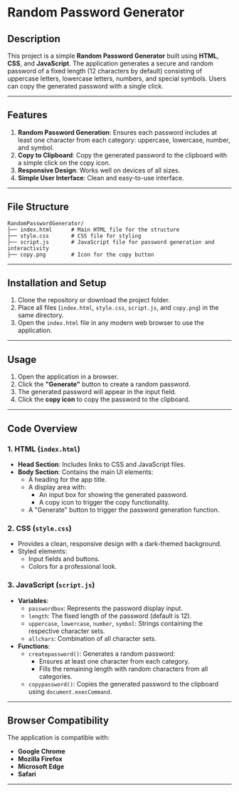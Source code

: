 # Random Password Generator

## Description
This project is a simple **Random Password Generator** built using **HTML**, **CSS**, and **JavaScript**. The application generates a secure and random password of a fixed length (12 characters by default) consisting of uppercase letters, lowercase letters, numbers, and special symbols. Users can copy the generated password with a single click.

---

## Features
1. **Random Password Generation**: Ensures each password includes at least one character from each category: uppercase, lowercase, number, and symbol.
2. **Copy to Clipboard**: Copy the generated password to the clipboard with a simple click on the copy icon.
3. **Responsive Design**: Works well on devices of all sizes.
4. **Simple User Interface**: Clean and easy-to-use interface.

---

## File Structure
```
RandomPasswordGenerator/
├── index.html      # Main HTML file for the structure
├── style.css       # CSS file for styling
├── script.js       # JavaScript file for password generation and interactivity
├── copy.png        # Icon for the copy button
```

---

## Installation and Setup
1. Clone the repository or download the project folder.
2. Place all files (`index.html`, `style.css`, `script.js`, and `copy.png`) in the same directory.
3. Open the `index.html` file in any modern web browser to use the application.

---

## Usage
1. Open the application in a browser.
2. Click the **"Generate"** button to create a random password.
3. The generated password will appear in the input field.
4. Click the **copy icon** to copy the password to the clipboard.

---

## Code Overview

### 1. **HTML (`index.html`)**
- **Head Section**: Includes links to CSS and JavaScript files.
- **Body Section**: Contains the main UI elements:
  - A heading for the app title.
  - A display area with:
    - An input box for showing the generated password.
    - A copy icon to trigger the copy functionality.
  - A "Generate" button to trigger the password generation function.

### 2. **CSS (`style.css`)**
- Provides a clean, responsive design with a dark-themed background.
- Styled elements:
  - Input fields and buttons.
  - Colors for a professional look.

### 3. **JavaScript (`script.js`)**
- **Variables**:
  - `passwordbox`: Represents the password display input.
  - `length`: The fixed length of the password (default is 12).
  - `uppercase`, `lowercase`, `number`, `symbol`: Strings containing the respective character sets.
  - `allchars`: Combination of all character sets.
- **Functions**:
  - `createpassword()`: Generates a random password:
    - Ensures at least one character from each category.
    - Fills the remaining length with random characters from all categories.
  - `copypassword()`: Copies the generated password to the clipboard using `document.execCommand`.

---

## Browser Compatibility
The application is compatible with:
- **Google Chrome**
- **Mozilla Firefox**
- **Microsoft Edge**
- **Safari**

---
